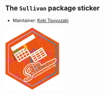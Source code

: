 ## The `Sullivan` package sticker

* Maintainer: [Koki Tsuyuzaki](https://github.com/kokitsuyuzaki/)

<img src=Sullivan.png height="200">